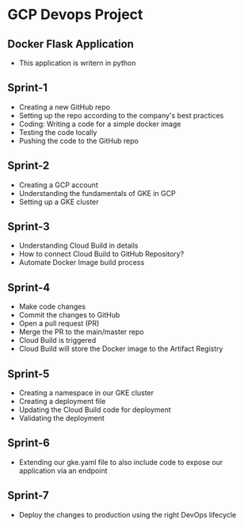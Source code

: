 # GCP Devops Project
## Docker Flask Application
- This application is writern in python

## Sprint-1
- Creating a new GitHub repo
- Setting up the repo according to the company's best practices
- Coding: Writing a code for a simple docker image
- Testing the code locally
- Pushing the code to the GitHub repo

## Sprint-2
- Creating a GCP account
- Understanding the fundamentals of GKE in GCP
- Setting up a GKE cluster

## Sprint-3
- Understanding Cloud Build in details
- How to connect Cloud Build to GitHub Repository?
- Automate Docker Image build process

## Sprint-4
- Make code changes
- Commit the changes to GitHub
- Open a pull request (PR)
- Merge the PR to the main/master repo
- Cloud Build is triggered
- Cloud Build will store the Docker image to the Artifact Registry

## Sprint-5
- Creating a namespace in our GKE cluster
- Creating a deployment file
- Updating the Cloud Build code for deployment
- Validating the deployment

## Sprint-6
- Extending our gke.yaml file to also include code to expose our application via an endpoint

## Sprint-7
- Deploy the changes to production using the right DevOps lifecycle 